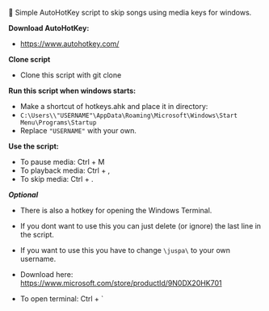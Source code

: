 :banana: Simple AutoHotKey script to skip songs using media keys for windows.

**Download AutoHotKey:**
- https://www.autohotkey.com/

**Clone script**
- Clone this script with git clone

**Run this script when windows starts:**
- Make a shortcut of hotkeys.ahk and place it in directory:
- `C:\Users\\"USERNAME"\AppData\Roaming\Microsoft\Windows\Start Menu\Programs\Startup`
- Replace `"USERNAME"` with your own.

**Use the script:**
- To pause media:     Ctrl + M
- To playback media:  Ctrl + ,
- To skip media:      Ctrl + .

**_Optional_**
- There is also a hotkey for opening the Windows Terminal.
- If you dont want to use this you can just delete (or ignore) the last line in the script. 
- If you want to use this you have to change `\juspa\` to your own username.

- Download here: https://www.microsoft.com/store/productId/9N0DX20HK701
- To open terminal:   Ctrl + `
